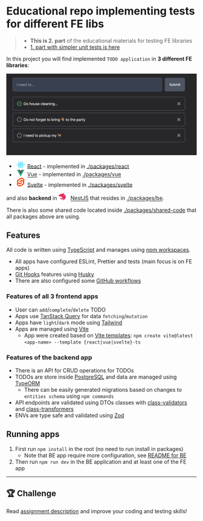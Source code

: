 # Educational repo implementing tests for different FE libs

> - **This is 2. part** of the educational materials for testing FE
    libraries
> - [1. part with simpler unit tests is here](https://github.com/Vondry/JS-unit-test-examples)


In this project you will find implemented `TODO application` in **3 different FE libraries**:

<img src="./app-preview.png" width="700" alt="Application design"/>

- &nbsp;<img src="./packages/react/public/react.svg" width="20" alt="React" />&nbsp;&nbsp;[React](https://react.dev) -
  implemented in [./packages/react](./packages/react)
- &nbsp;<img src="./packages/vue/public/vue.svg" width="20" alt="Vue" />&nbsp;&nbsp;[Vue](https://vuejs.org) -
  implemented in [./packages/vue](./packages/vue)
- &nbsp;<img src="./packages/svelte/public/svelte.svg" width="20" alt="Svelte" />
  &nbsp;[Svelte](https://svelte.dev) - implemented in [./packages/svelte](./packages/svelte)

and also **backend** in <img src="./packages/be/nest-icon.svg" width="20" alt="Svelte" />
&nbsp;&nbsp;[NestJS](https://nestjs.com/) that resides in [./packages/be](./packages/be).

There is also some shared code located inside [./packages/shared-code](./packages/shared-code) that
all packages above are using.

## Features

All code is written using [TypeScript](https://www.typescriptlang.org) and manages
using [npm workspaces](https://docs.npmjs.com/cli/v10/using-npm/workspaces).

- All apps have configured ESLint, Prettier and tests (main focus is on FE apps)
- [Git Hooks](https://git-scm.com/book/en/v2/Customizing-Git-Git-Hooks) features
  using [Husky](https://github.com/typicode/husky)
- There are also configured some [GitHub workflows](.github/workflows)

### Features of all 3 frontend apps

- User can `add`/`complete`/`delete` TODO
- Apps use [TanStack Query](https://tanstack.com) for data `fetching`/`mutation`
- Apps have `light`/`dark` mode using [Tailwind](https://tailwindcss.com)
- Apps are managed using [Vite](https://vitejs.dev)
    - App were created based
      on [Vite templates](https://vitejs.dev/guide/#scaffolding-your-first-vite-project): `npm create vite@latest <app-name> --template {react|vue|svelte}-ts`

### Features of the backend app

- There is an API for CRUD operations for TODOs
- TODOs are store inside [PostgreSQL](https://www.postgresql.org/) and data are managed
  using [TypeORM](https://typeorm.io)
    - There can be easily generated migrations based on changes to `entities schema` using `npm commands`
- API endpoints are validated using DTOs classes with [class-validators](https://github.com/typestack/class-validator)
  and [class-transformers](https://github.com/typestack/class-transformer)
- ENVs are type safe and validated using [Zod](https://zod.dev)

## Running apps

1. First run `npm install` in the root (no need to run install in packages)
    - Note that BE app require more configuration, see [README for BE](./packages/be/README.md)
2. Then run `npm run dev` in the BE application and at least one of the FE app

-------------

## 🏆 Challenge

Read [assignment description](./assignment/README.md) and improve your coding and testing skills!  
